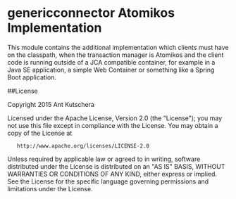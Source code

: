 # genericconnector Atomikos Implementation

This module contains the additional implementation which clients must have on the classpath, when the transaction manager is Atomikos and the client code is running outside of a JCA compatible container, for example in a Java SE application, a simple Web Container or something like a Spring Boot application.

##License

 Copyright 2015 Ant Kutschera

   Licensed under the Apache License, Version 2.0 (the "License");
   you may not use this file except in compliance with the License.
   You may obtain a copy of the License at

       http://www.apache.org/licenses/LICENSE-2.0

   Unless required by applicable law or agreed to in writing, software
   distributed under the License is distributed on an "AS IS" BASIS,
   WITHOUT WARRANTIES OR CONDITIONS OF ANY KIND, either express or implied.
   See the License for the specific language governing permissions and
   limitations under the License.
